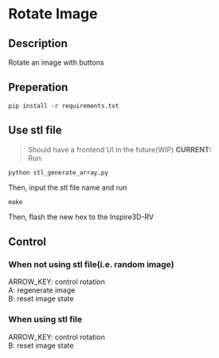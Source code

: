 # Rotate Image

## Description
Rotate an image with buttons

## Preperation
```
pip install -r requirements.txt 
```

## Use stl file
> Should have a frontend UI in the future(WIP)
**CURRENT:**<br>
Run:
```
python stl_generate_array.py
```
Then, input the stl file name and run
```
make
```
Then, flash the new hex to the Inspire3D-RV

## Control
### When not using stl file(i.e. random image)
ARROW_KEY: control rotation<br>
A: regenerate image<br>
B: reset image state
### When using stl file
ARROW_KEY: control rotation<br>
B: reset image state
